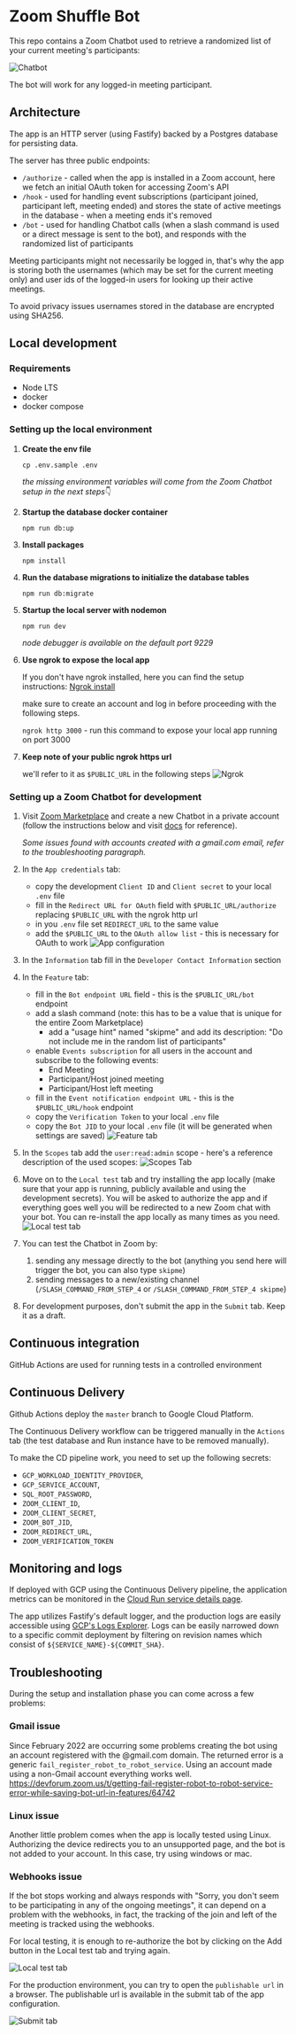 # Zoom Shuffle Bot

This repo contains a Zoom Chatbot used to retrieve a randomized list of your current meeting's participants:

![Chatbot](https://user-images.githubusercontent.com/5416572/152143409-12162c5f-210e-40a3-bf1b-aa0362612089.gif)

The bot will work for any logged-in meeting participant.

## Architecture

The app is an HTTP server (using Fastify) backed by a Postgres database for persisting data.

The server has three public endpoints:

- `/authorize` - called when the app is installed in a Zoom account, here we fetch an initial OAuth token for accessing
  Zoom's API
- `/hook` - used for handling event subscriptions (participant joined, participant left, meeting ended) and stores the
  state of active meetings in the database - when a meeting ends it's removed
- `/bot` - used for handling Chatbot calls (when a slash command is used or a direct message is sent to the bot), and
  responds with the randomized list of participants

Meeting participants might not necessarily be logged in, that's why the app is storing both the usernames (which may be
set for the current meeting only) and user ids of the logged-in users for looking up their active meetings.

To avoid privacy issues usernames stored in the database are encrypted using SHA256.

## Local development

### Requirements

- Node LTS
- docker
- docker compose

### Setting up the local environment

1. **Create the env file**

   `cp .env.sample .env`

   *the missing environment variables will come from the Zoom Chatbot setup in the next steps*👇

2. **Startup the database docker container**

   `npm run db:up`

3. **Install packages**

   `npm install`

4. **Run the database migrations to initialize the database tables**

   `npm run db:migrate`

5. **Startup the local server with nodemon**

   `npm run dev`

   _node debugger is available on the default port 9229_

6. **Use ngrok to expose the local app**

   If you don't have ngrok installed, here you can find the setup instructions: [Ngrok install](https://ngrok.com/download)

   make sure to create an account and log in before proceeding with
   the following steps.

   `ngrok http 3000` - run this command to expose your local app running on port 3000

7. **Keep note of your public ngrok https url**

   we'll refer to it as `$PUBLIC_URL` in the following steps
   ![Ngrok](https://user-images.githubusercontent.com/5416572/152380581-d9bd7eba-81d3-454a-80eb-d33354daa8d2.png)

### Setting up a Zoom Chatbot for development

1. Visit [Zoom Marketplace](https://marketplace.zoom.us/develop/create) and create a new Chatbot in a private account
   (follow the instructions below and visit [docs](https://marketplace.zoom.us/docs/guides/build/chatbot-app) for
   reference).

   _Some issues found with accounts created with a gmail.com email, refer to the troubleshooting paragraph._

2. In the `App credentials` tab:
   - copy the development `Client ID` and `Client secret` to your local `.env` file
   - fill in the `Redirect URL for OAuth` field with `$PUBLIC_URL/authorize` replacing `$PUBLIC_URL` with the ngrok http url
   - in you `.env` file set `REDIRECT_URL` to the same value
   - add the `$PUBLIC_URL` to the `OAuth allow list` - this is necessary for OAuth to work
     ![App configuration](https://user-images.githubusercontent.com/5416572/152381611-ff55fbc4-79b4-426d-a227-8ebb79002461.png)
3. In the `Information` tab fill in the `Developer Contact Information` section
4. In the `Feature` tab:
   - fill in the `Bot endpoint URL` field - this is the `$PUBLIC_URL/bot` endpoint
   - add a slash command (note: this has to be a value that is unique for the entire Zoom Marketplace)
     - add a "usage hint" named "skipme" and add its description: "Do not include me in the random list of participants"
   - enable `Events subscription` for all users in the account and subscribe to the following events:
     - End Meeting
     - Participant/Host joined meeting
     - Participant/Host left meeting
   - fill in the `Event notification endpoint URL` - this is the `$PUBLIC_URL/hook` endpoint
   - copy the `Verification Token` to your local `.env` file
   - copy the `Bot JID` to your local `.env` file (it will be generated when settings are saved)
     ![Feature tab](https://user-images.githubusercontent.com/5416572/152381946-e7cbc48b-849e-4b44-b698-05a5020ad85e.png)
5. In the `Scopes` tab add the `user:read:admin` scope - here's a reference description of the used scopes:
   ![Scopes Tab](https://user-images.githubusercontent.com/5416572/152153304-6fa14420-0ef5-49c3-9788-9e1de702516e.png)
6. Move on to the `Local test` tab and try installing the app locally (make sure that your app is running, publicly
   available and using the development secrets). You will be asked to authorize the app and if everything goes well
   you will be redirected to a new Zoom chat with your bot. You can re-install the app locally as many times as you need.
   ![Local test tab](https://user-images.githubusercontent.com/1851362/157255589-1894ceda-c89d-4a14-badf-45f8b5524b18.png)
7. You can test the Chatbot in Zoom by:
   1. sending any message directly to the bot (anything you send here will trigger the bot, you can also type `skipme`)
   2. sending messages to a new/existing channel (`/SLASH_COMMAND_FROM_STEP_4` or `/SLASH_COMMAND_FROM_STEP_4 skipme`)
8. For development purposes, don't submit the app in the `Submit` tab. Keep it as a draft.

## Continuous integration

GitHub Actions are used for running tests in a controlled environment

## Continuous Delivery

Github Actions deploy the `master` branch to
Google Cloud Platform.

The Continuous Delivery workflow can be triggered manually in the `Actions` tab (the test database and Run instance have
to be removed manually).

To make the CD pipeline work, you need to set up the following secrets:

- `GCP_WORKLOAD_IDENTITY_PROVIDER`,
- `GCP_SERVICE_ACCOUNT`,
- `SQL_ROOT_PASSWORD`,
- `ZOOM_CLIENT_ID`,
- `ZOOM_CLIENT_SECRET`,
- `ZOOM_BOT_JID`,
- `ZOOM_REDIRECT_URL`,
- `ZOOM_VERIFICATION_TOKEN`

## Monitoring and logs

If deployed with GCP using the Continuous Delivery pipeline, the application metrics can be monitored in the [Cloud Run service details page](https://console.cloud.google.com/run/detail/europe-west1/zoom-shuffle-bot/metrics?project=shuffle-zoom-bot).

The app utilizes Fastify's default logger, and the production logs are easily accessible using [GCP's Logs Explorer](https://console.cloud.google.com/logs/query;query=resource.type%3D%22cloud_run_revision%22%0Aresource.labels.service_name%3D%22zoom-shuffle-bot%22?project=shuffle-zoom-bot).
Logs can be easily narrowed down to a specific commit deployment by filtering on revision names which consist of
`${SERVICE_NAME}-${COMMIT_SHA}`.

## Troubleshooting

During the setup and installation phase you can come across a few problems:

### Gmail issue

Since February 2022 are occurring some problems creating the bot using an account registered with the @gmail.com domain. The returned error is a generic `fail_register_robot_to_robot_service`. Using an account made using a non-Gmail account everything works well. https://devforum.zoom.us/t/getting-fail-register-robot-to-robot-service-error-while-saving-bot-url-in-features/64742

### Linux issue

Another little problem comes when the app is locally tested using Linux.
Authorizing the device redirects you to an unsupported page, and the bot is not added to your account.
In this case, try using windows or mac.

### Webhooks issue

If the bot stops working and always responds with "Sorry, you don't seem to be participating in any of the ongoing meetings", it can depend on a problem with the webhooks, in
fact, the tracking of the join and left of the meeting is tracked using the webhooks.

For local testing, it is enough to re-authorize the bot by clicking on the Add button in the Local test tab and trying again.

![Local test tab](https://user-images.githubusercontent.com/1851362/157255589-1894ceda-c89d-4a14-badf-45f8b5524b18.png)

For the production environment, you can try to open the `publishable url` in a browser. The publishable url is available in the submit tab of the app configuration.

![Submit tab](https://user-images.githubusercontent.com/1851362/157255632-1f263236-7f0b-4b55-9e56-231132f3764d.png)
